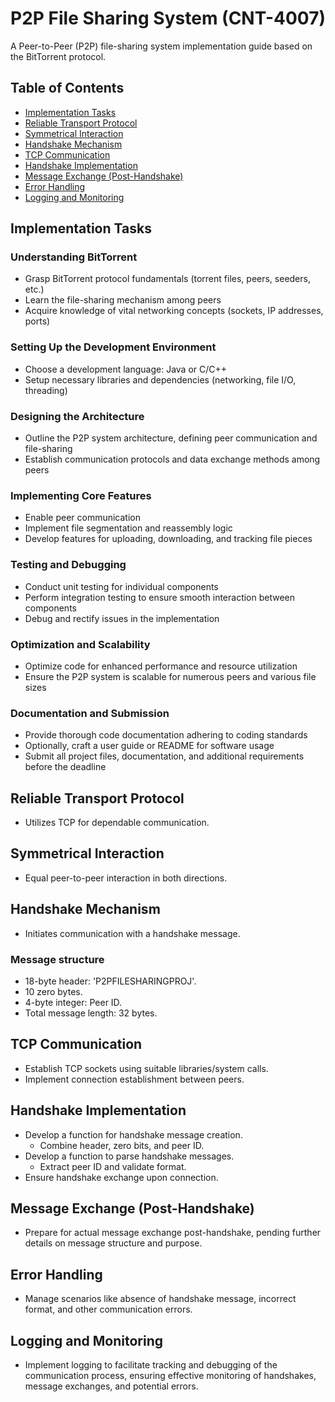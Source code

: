 # P2P File Sharing System (CNT-4007)

A Peer-to-Peer (P2P) file-sharing system implementation guide based on the BitTorrent protocol.

## Table of Contents

- [Implementation Tasks](#implementation-tasks)
- [Reliable Transport Protocol](#reliable-transport-protocol)
- [Symmetrical Interaction](#symmetrical-interaction)
- [Handshake Mechanism](#handshake-mechanism)
- [TCP Communication](#tcp-communication)
- [Handshake Implementation](#handshake-implementation)
- [Message Exchange (Post-Handshake)](#message-exchange-post-handshake)
- [Error Handling](#error-handling)
- [Logging and Monitoring](#logging-and-monitoring)

## Implementation Tasks

### Understanding BitTorrent
- Grasp BitTorrent protocol fundamentals (torrent files, peers, seeders, etc.)
- Learn the file-sharing mechanism among peers
- Acquire knowledge of vital networking concepts (sockets, IP addresses, ports)

### Setting Up the Development Environment
- Choose a development language: Java or C/C++
- Setup necessary libraries and dependencies (networking, file I/O, threading)

### Designing the Architecture
- Outline the P2P system architecture, defining peer communication and file-sharing
- Establish communication protocols and data exchange methods among peers

### Implementing Core Features
- Enable peer communication
- Implement file segmentation and reassembly logic
- Develop features for uploading, downloading, and tracking file pieces

### Testing and Debugging
- Conduct unit testing for individual components
- Perform integration testing to ensure smooth interaction between components
- Debug and rectify issues in the implementation

### Optimization and Scalability
- Optimize code for enhanced performance and resource utilization
- Ensure the P2P system is scalable for numerous peers and various file sizes

### Documentation and Submission
- Provide thorough code documentation adhering to coding standards
- Optionally, craft a user guide or README for software usage
- Submit all project files, documentation, and additional requirements before the deadline

## Reliable Transport Protocol

- Utilizes TCP for dependable communication.

## Symmetrical Interaction

- Equal peer-to-peer interaction in both directions.

## Handshake Mechanism

- Initiates communication with a handshake message.

### Message structure

- 18-byte header: 'P2PFILESHARINGPROJ'.
- 10 zero bytes.
- 4-byte integer: Peer ID.
- Total message length: 32 bytes.

## TCP Communication

- Establish TCP sockets using suitable libraries/system calls.
- Implement connection establishment between peers.

## Handshake Implementation

- Develop a function for handshake message creation.
    - Combine header, zero bits, and peer ID.
- Develop a function to parse handshake messages.
    - Extract peer ID and validate format.
- Ensure handshake exchange upon connection.

## Message Exchange (Post-Handshake)

- Prepare for actual message exchange post-handshake, pending further details on message structure and purpose.

## Error Handling

- Manage scenarios like absence of handshake message, incorrect format, and other communication errors.

## Logging and Monitoring

- Implement logging to facilitate tracking and debugging of the communication process, ensuring effective monitoring of handshakes, message exchanges, and potential errors.
